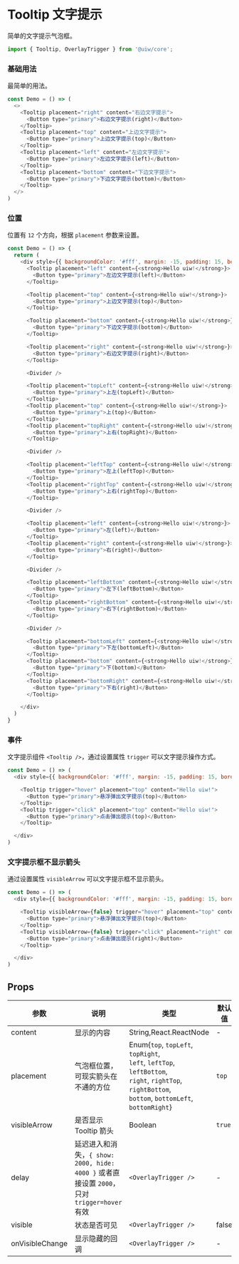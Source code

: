 Tooltip 文字提示
===

简单的文字提示气泡框。

```jsx
import { Tooltip, OverlayTrigger } from '@uiw/core';
```

### 基础用法

最简单的用法。

<!--DemoStart--> 
```js
const Demo = () => (
  <>
    <Tooltip placement="right" content="右边文字提示">
      <Button type="primary">右边文字提示(right)</Button>
    </Tooltip>
    <Tooltip placement="top" content="上边文字提示">
      <Button type="primary">上边文字提示(top)</Button>
    </Tooltip>
    <Tooltip placement="left" content="左边文字提示">
      <Button type="primary">左边文字提示(left)</Button>
    </Tooltip>
    <Tooltip placement="bottom" content="下边文字提示">
      <Button type="primary">下边文字提示(bottom)</Button>
    </Tooltip>
  </>
)
```
<!--End-->


### 位置

位置有 `12` 个方向，根据 `placement` 参数来设置。

<!--DemoStart-->
```js
const Demo = () => {
  return (
    <div style={{ backgroundColor: '#fff', margin: -15, padding: 15, borderRadius: '5px 5px 0 0' }}>
      <Tooltip placement="left" content={<strong>Hello uiw!</strong>}>
        <Button type="primary">左边文字提示(left)</Button>
      </Tooltip>

      <Tooltip placement="top" content={<strong>Hello uiw!</strong>}>
        <Button type="primary">上边文字提示(top)</Button>
      </Tooltip>

      <Tooltip placement="bottom" content={<strong>Hello uiw!</strong>}>
        <Button type="primary">下边文字提示(bottom)</Button>
      </Tooltip>

      <Tooltip placement="right" content={<strong>Hello uiw!</strong>}>
        <Button type="primary">右边文字提示(right)</Button>
      </Tooltip>

      <Divider />

      <Tooltip placement="topLeft" content={<strong>Hello uiw!</strong>}>
        <Button type="primary">上左(topLeft)</Button>
      </Tooltip>
      <Tooltip placement="top" content={<strong>Hello uiw!</strong>}>
        <Button type="primary">上(top)</Button>
      </Tooltip>
      <Tooltip placement="topRight" content={<strong>Hello uiw!</strong>}>
        <Button type="primary">上右(topRight)</Button>
      </Tooltip>

      <Divider />

      <Tooltip placement="leftTop" content={<strong>Hello uiw!</strong>}>
        <Button type="primary">左上(leftTop)</Button>
      </Tooltip>
      <Tooltip placement="rightTop" content={<strong>Hello uiw!</strong>}>
        <Button type="primary">上右(rightTop)</Button>
      </Tooltip>

      <Divider />

      <Tooltip placement="left" content={<strong>Hello uiw!</strong>}>
        <Button type="primary">左(left)</Button>
      </Tooltip>
      <Tooltip placement="right" content={<strong>Hello uiw!</strong>}>
        <Button type="primary">右(right)</Button>
      </Tooltip>

      <Divider />

      <Tooltip placement="leftBottom" content={<strong>Hello uiw!</strong>}>
        <Button type="primary">左下(leftBottom)</Button>
      </Tooltip>
      <Tooltip placement="rightBottom" content={<strong>Hello uiw!</strong>}>
        <Button type="primary">右下(rightBottom)</Button>
      </Tooltip>

      <Divider />

      <Tooltip placement="bottomLeft" content={<strong>Hello uiw!</strong>}>
        <Button type="primary">下左(bottomLeft)</Button>
      </Tooltip>
      <Tooltip placement="bottom" content={<strong>Hello uiw!</strong>}>
        <Button type="primary">下(bottom)</Button>
      </Tooltip>
      <Tooltip placement="bottomRight" content={<strong>Hello uiw!</strong>}>
        <Button type="primary">下右(right)</Button>
      </Tooltip>

    </div>
  )
}
```
<!--End-->

### 事件

文字提示组件 `<Tooltip />`，通过设置属性 `trigger` 可以文字提示操作方式。

<!--DemoStart-->
```js
const Demo = () => (
  <div style={{ backgroundColor: '#fff', margin: -15, padding: 15, borderRadius: '5px 5px 0 0' }}>

    <Tooltip trigger="hover" placement="top" content="Hello uiw!">
      <Button type="primary">悬浮弹出文字提示(top)</Button>
    </Tooltip>
    <Tooltip trigger="click" placement="top" content="Hello uiw!">
      <Button type="primary">点击弹出提示(top)</Button>
    </Tooltip>

  </div>
)
```
<!--End-->

### 文字提示框不显示箭头

通过设置属性 `visibleArrow` 可以文字提示框不显示箭头。

<!--DemoStart-->
```js
const Demo = () => (
  <div style={{ backgroundColor: '#fff', margin: -15, padding: 15, borderRadius: '5px 5px 0 0' }}>

    <Tooltip visibleArrow={false} trigger="hover" placement="top" content="Hello uiw!">
      <Button type="primary">悬浮弹出文字提示(top)</Button>
    </Tooltip>
    <Tooltip visibleArrow={false} trigger="click" placement="right" content="Hello uiw!">
      <Button type="primary">点击弹出提示(right)</Button>
    </Tooltip>

  </div>
)
```
<!--End-->


## Props

| 参数 | 说明 | 类型 | 默认值 |
|--------- |-------- |--------- |-------- |
| content | 显示的内容 | String,React.ReactNode | - |
| placement | 气泡框位置，可现实箭头在不通的方位 | Enum{`top`, `topLeft`, `topRight`,<br /> `left`, `leftTop`, `leftBottom`,<br /> `right`, `rightTop`, `rightBottom`,<br /> `bottom`, `bottomLeft`, `bottomRight`} | `top` |
| visibleArrow | 是否显示 Tooltip 箭头 | Boolean | `true` |
| delay | 延迟进入和消失，`{ show: 2000, hide: 4000 }` 或者直接设置 `2000`，只对 `trigger=hover` 有效 | `<OverlayTrigger />` | - |
| visible | 状态是否可见 | `<OverlayTrigger />` | false |
| onVisibleChange | 显示隐藏的回调 | `<OverlayTrigger />` | - |

